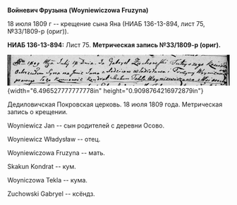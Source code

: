 **Войневич Фрузына (Woyniewiczowa Fruzyna)**

18 июля 1809 г -- крещение сына Яна (НИАБ 136-13-894, лист 75,
№33/1809-р (ориг)).

**НИАБ 136-13-894:** Лист 75. **Метрическая запись №33/1809-р (ориг).**

![](./media/646ff2b201461b0dde5d4e40eae3888861a11149.png){width="6.496527777777778in"
height="0.9098764216972879in"}

Дедиловичская Покровская церковь. 18 июля 1809 года. Метрическая запись
о крещении.

Woyniewicz Jan -- сын родителей с деревни Осовo.

Woyniewicz Władysław -- отец.

Woyniewiczowa Fruzyna -- мать.

Skakun Kondrat -- кум.

Woyniczowa Tekla -- кума.

Zuchowski Gabryel -- ксёндз.

